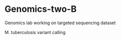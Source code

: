 # Genomics-two-B
Genomics lab working on targeted sequencing dataset

  M. tuberculosis variant calling 
